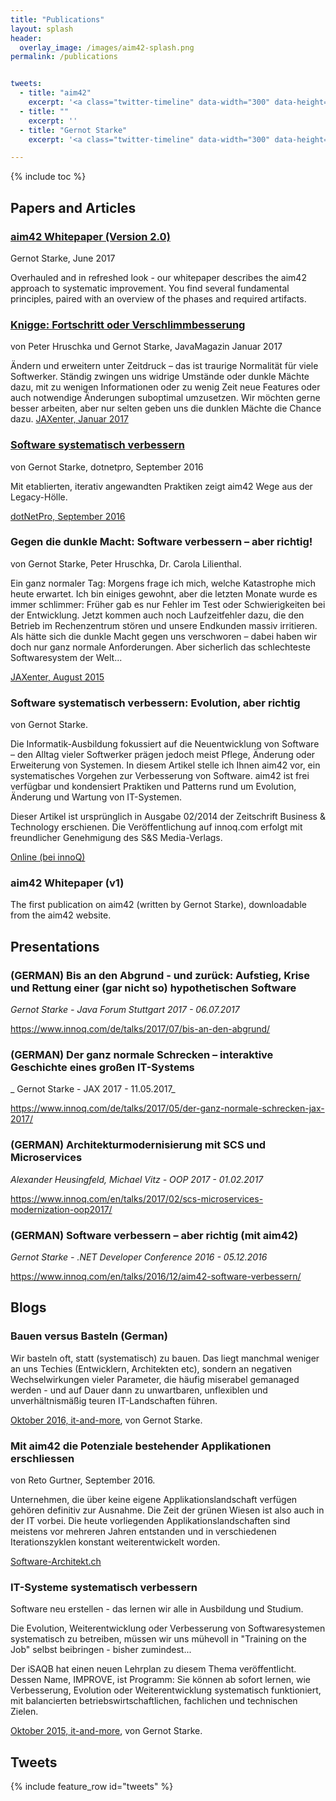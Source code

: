 ```yaml
---
title: "Publications"
layout: splash
header:
  overlay_image: /images/aim42-splash.png
permalink: /publications


tweets:
  - title: "aim42"
    excerpt: '<a class="twitter-timeline" data-width="300" data-height="1000" href="https://twitter.com/arc_improve42">Tweets by @arc_improve42</a> <script async src="//platform.twitter.com/widgets.js" charset="utf-8"></script>'
  - title: ""
    excerpt: ''
  - title: "Gernot Starke"
    excerpt: '<a class="twitter-timeline" data-width="300" data-height="1000" href="https://twitter.com/gernotstarke">Tweets by @gernotstarke</a> <script async src="//platform.twitter.com/widgets.js" charset="utf-8"></script>'

---
```


{% include toc %}

## Papers and Articles

### [aim42 Whitepaper (Version 2.0)](/assets/downloads/AIM42-Whitepaper-v2.0.pdf)
Gernot Starke, June 2017

Overhauled and in refreshed look - our whitepaper describes the aim42 approach to systematic improvement.
You find several fundamental principles, paired with an overview of the phases and required artifacts.



### [Knigge: Fortschritt oder Verschlimmbesserung](https://jaxenter.de/gegen-die-dunkle-macht-software-verbessern-aber-richtig-24164)
von Peter Hruschka und Gernot Starke, JavaMagazin Januar 2017

Ändern und erweitern unter Zeitdruck – das ist traurige Normalität für viele Softwerker. Ständig zwingen uns widrige Umstände oder dunkle Mächte dazu, mit zu wenigen Informationen oder zu wenig Zeit neue Features oder auch notwendige Änderungen suboptimal umzusetzen. Wir möchten gerne besser arbeiten, aber nur selten geben uns die dunklen Mächte die Chance dazu.
[JAXenter, Januar 2017](https://jaxenter.de/knigge-softwarearchitekten-fortschritt-verschlimmbesserung-51954)

### [Software systematisch verbessern](/assets/downloads/dnp0916_S032_036.pdf)
von Gernot Starke, dotnetpro, September 2016

Mit etablierten, iterativ angewandten Praktiken zeigt aim42 Wege aus der Legacy-Hölle.

[dotNetPro, September 2016](/assets/downloads/dnp0916_S032_036.pdf)

### Gegen die dunkle Macht: Software verbessern – aber richtig!
von Gernot Starke, Peter Hruschka, Dr. Carola Lilienthal.

Ein ganz normaler Tag: Morgens frage ich mich, welche Katastrophe mich heute erwartet. Ich bin einiges gewohnt, aber die letzten Monate wurde es immer schlimmer: Früher gab es nur Fehler im Test oder Schwierigkeiten bei der Entwicklung. Jetzt kommen auch noch Laufzeitfehler dazu, die den Betrieb im Rechenzentrum stören und unsere Endkunden massiv irritieren. Als hätte sich die dunkle Macht gegen uns verschworen – dabei haben wir doch nur ganz normale Anforderungen. Aber sicherlich das schlechteste Softwaresystem der Welt...

[JAXenter, August 2015](https://jaxenter.de/gegen-die-dunkle-macht-software-verbessern-aber-richtig-24164)


### Software systematisch verbessern: Evolution, aber richtig
von Gernot Starke.

Die Informatik-Ausbildung fokussiert auf die Neuentwicklung von Software – den Alltag vieler Softwerker prägen jedoch meist Pflege, Änderung oder Erweiterung von Systemen. In diesem Artikel stelle ich Ihnen aim42 vor, ein systematisches Vorgehen zur Verbesserung von Software. aim42 ist frei verfügbar und kondensiert Praktiken und Patterns rund um Evolution, Änderung und Wartung von IT-Systemen.

Dieser Artikel ist ursprünglich in Ausgabe 02/2014 der Zeitschrift Business & Technology erschienen. Die Veröffentlichung auf innoq.com erfolgt mit freundlicher Genehmigung des S&S Media-Verlags.

[Online (bei innoQ)](https://www.innoq.com/de/articles/2014/07/software-systematisch-verbessern/)


### aim42 Whitepaper (v1)
The first publication on aim42 (written by Gernot Starke),
downloadable from the aim42 website.


## Presentations

### (GERMAN) Bis an den Abgrund - und zurück: Aufstieg, Krise und Rettung einer (gar nicht so) hypothetischen Software 
_Gernot Starke - Java Forum Stuttgart 2017 - 06.07.2017_ 

https://www.innoq.com/de/talks/2017/07/bis-an-den-abgrund/

### (GERMAN) Der ganz normale Schrecken – interaktive Geschichte eines großen IT-Systems
_ Gernot Starke - JAX 2017 - 11.05.2017_

https://www.innoq.com/de/talks/2017/05/der-ganz-normale-schrecken-jax-2017/

### (GERMAN) Architekturmodernisierung mit SCS und Microservices
_Alexander Heusingfeld, Michael Vitz - OOP 2017 - 01.02.2017_

https://www.innoq.com/en/talks/2017/02/scs-microservices-modernization-oop2017/

### (GERMAN) Software verbessern – aber richtig (mit aim42)
_Gernot Starke - .NET Developer Conference 2016 - 05.12.2016_

https://www.innoq.com/en/talks/2016/12/aim42-software-verbessern/


## Blogs


### Bauen versus Basteln (German)

Wir basteln oft, statt (systematisch) zu bauen. Das liegt manchmal weniger an uns Techies (Entwicklern, Architekten etc), sondern an negativen Wechselwirkungen vieler Parameter, die häufig miserabel gemanaged werden - und auf Dauer dann zu unwartbaren, unflexiblen und unverhältnismäßig teuren IT-Landschaften führen.

[Oktober 2016, it-and-more](http://it-and-more.blogspot.de/2016/10/bauen-versus-basteln.html),
von Gernot Starke.

### Mit aim42 die Potenziale bestehender Applikationen erschliessen
von Reto Gurtner, September 2016.

Unternehmen, die über keine eigene Applikationslandschaft verfügen gehören definitiv zur Ausnahme. Die Zeit der grünen Wiesen ist also auch in der IT vorbei. Die heute vorliegenden Applikationslandschaften sind meistens vor mehreren Jahren entstanden und in verschiedenen Iterationszyklen konstant weiterentwickelt worden.

[Software-Architekt.ch](https://www.software-architekt.ch/blog/aim42-potenziale-bestehender-applikationen-erschliessen)

### IT-Systeme systematisch verbessern
Software neu erstellen - das lernen wir alle in Ausbildung und Studium.

Die Evolution, Weiterentwicklung oder Verbesserung von Softwaresystemen systematisch zu betreiben, müssen wir uns mühevoll in "Training on the Job" selbst beibringen - bisher zumindest...

Der iSAQB hat einen neuen Lehrplan zu diesem Thema veröffentlicht. Dessen Name, IMPROVE, ist Programm: Sie können ab sofort lernen, wie Verbesserung, Evolution oder Weiterentwicklung systematisch funktioniert, mit balancierten betriebswirtschaftlichen, fachlichen und technischen Zielen.

[Oktober 2015, it-and-more](http://it-and-more.blogspot.de/2015/03/it-systeme-systematisch-verbessern.html), von Gernot Starke.

## Tweets

{% include feature_row id="tweets" %}
